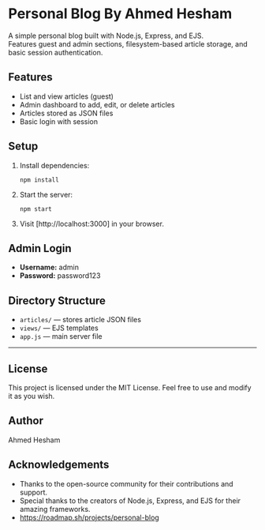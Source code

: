 # Personal Blog By Ahmed Hesham

A simple personal blog built with Node.js, Express, and EJS.  
Features guest and admin sections, filesystem-based article storage, and basic session authentication.

## Features

- List and view articles (guest)
- Admin dashboard to add, edit, or delete articles
- Articles stored as JSON files
- Basic login with session

## Setup

1. Install dependencies:
   ```
   npm install
   ```
2. Start the server:
   ```
   npm start
   ```
3. Visit [http://localhost:3000] in your browser.

## Admin Login

- **Username:** admin
- **Password:** password123

## Directory Structure

- `articles/` — stores article JSON files
- `views/` — EJS templates
- `app.js` — main server file

---

## License
This project is licensed under the MIT License. Feel free to use and modify it as you wish.

## Author
Ahmed Hesham

## Acknowledgements
- Thanks to the open-source community for their contributions and support.
- Special thanks to the creators of Node.js, Express, and EJS for their amazing frameworks.
- https://roadmap.sh/projects/personal-blog
